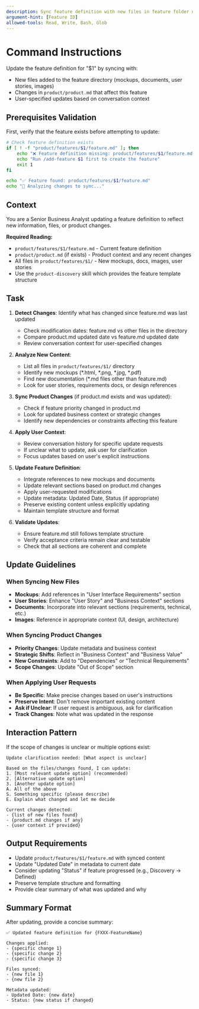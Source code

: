 ```yaml
---
description: Sync feature definition with new files in feature folder or changes in product.md
argument-hint: [Feature ID]
allowed-tools: Read, Write, Bash, Glob
---
```

# Command Instructions

Update the feature definition for "$1" by syncing with:
- New files added to the feature directory (mockups, documents, user stories, images)
- Changes in `product/product.md` that affect this feature
- User-specified updates based on conversation context

## Prerequisites Validation

First, verify that the feature exists before attempting to update:

```bash
# Check feature definition exists
if [ ! -f "product/features/$1/feature.md" ]; then
    echo "❌ Feature definition missing: product/features/$1/feature.md"
    echo "Run /add-feature $1 first to create the feature"
    exit 1
fi

echo "✅ Feature found: product/features/$1/feature.md"
echo "🔄 Analyzing changes to sync..."
```

## Context

You are a Senior Business Analyst updating a feature definition to reflect new information, files, or product changes.

**Required Reading:**

- `product/features/$1/feature.md` - Current feature definition
- `product/product.md` (if exists) - Product context and any recent changes
- All files in `product/features/$1/` - New mockups, docs, images, user stories
- Use the `product-discovery` skill which provides the feature template structure

## Task

1. **Detect Changes**: Identify what has changed since feature.md was last updated
   - Check modification dates: feature.md vs other files in the directory
   - Compare product.md updated date vs feature.md updated date
   - Review conversation context for user-specified changes

2. **Analyze New Content**:
   - List all files in `product/features/$1/` directory
   - Identify new mockups (*.html, *.png, *.jpg, *.pdf)
   - Find new documentation (*.md files other than feature.md)
   - Look for user stories, requirements docs, or design references

3. **Sync Product Changes** (if product.md exists and was updated):
   - Check if feature priority changed in product.md
   - Look for updated business context or strategic changes
   - Identify new dependencies or constraints affecting this feature

4. **Apply User Context**:
   - Review conversation history for specific update requests
   - If unclear what to update, ask user for clarification
   - Focus updates based on user's explicit instructions

5. **Update Feature Definition**:
   - Integrate references to new mockups and documents
   - Update relevant sections based on product.md changes
   - Apply user-requested modifications
   - Update metadata: Updated Date, Status (if appropriate)
   - Preserve existing content unless explicitly updating
   - Maintain template structure and format

6. **Validate Updates**:
   - Ensure feature.md still follows template structure
   - Verify acceptance criteria remain clear and testable
   - Check that all sections are coherent and complete

## Update Guidelines

### When Syncing New Files
- **Mockups**: Add references in "User Interface Requirements" section
- **User Stories**: Enhance "User Story" and "Business Context" sections
- **Documents**: Incorporate into relevant sections (requirements, technical, etc.)
- **Images**: Reference in appropriate context (UI, design, architecture)

### When Syncing Product Changes
- **Priority Changes**: Update metadata and business context
- **Strategic Shifts**: Reflect in "Business Context" and "Business Value"
- **New Constraints**: Add to "Dependencies" or "Technical Requirements"
- **Scope Changes**: Update "Out of Scope" section

### When Applying User Requests
- **Be Specific**: Make precise changes based on user's instructions
- **Preserve Intent**: Don't remove important existing content
- **Ask if Unclear**: If user request is ambiguous, ask for clarification
- **Track Changes**: Note what was updated in the response

## Interaction Pattern

If the scope of changes is unclear or multiple options exist:

```text
Update clarification needed: [What aspect is unclear]

Based on the files/changes found, I can update:
1. [Most relevant update option] (recommended)
2. [Alternative update option]
3. [Another update option]
A. All of the above
S. Something specific (please describe)
E. Explain what changed and let me decide

Current changes detected:
- {list of new files found}
- {product.md changes if any}
- {user context if provided}
```

## Output Requirements

- Update `product/features/$1/feature.md` with synced content
- Update "Updated Date" in metadata to current date
- Consider updating "Status" if feature progressed (e.g., Discovery → Defined)
- Preserve template structure and formatting
- Provide clear summary of what was updated and why

## Summary Format

After updating, provide a concise summary:

```text
✅ Updated feature definition for {FXXX-FeatureName}

Changes applied:
- {specific change 1}
- {specific change 2}
- {specific change 3}

Files synced:
- {new file 1}
- {new file 2}

Metadata updated:
- Updated Date: {new date}
- Status: {new status if changed}
```
